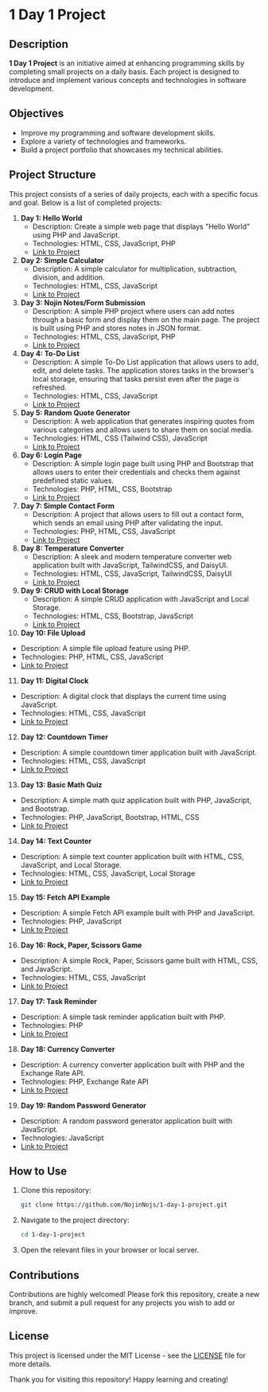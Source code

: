 # 1 Day 1 Project

## Description

**1 Day 1 Project** is an initiative aimed at enhancing programming skills by completing small projects on a daily basis. Each project is designed to introduce and implement various concepts and technologies in software development.

## Objectives

- Improve my programming and software development skills.
- Explore a variety of technologies and frameworks.
- Build a project portfolio that showcases my technical abilities.

## Project Structure

This project consists of a series of daily projects, each with a specific focus and goal. Below is a list of completed projects:

1. **Day 1: Hello World**
   - Description: Create a simple web page that displays "Hello World" using PHP and JavaScript.
   - Technologies: HTML, CSS, JavaScript, PHP
   - [Link to Project](Pemula-1-20/day-1-Hello-World)
2. **Day 2: Simple Calculator**
   - Description: A simple calculator for multiplication, subtraction, division, and addition.
   - Technologies: HTML, CSS, JavaScript
   - [Link to Project](Pemula-1-20/day-2-Simple-Calculator/)
3. **Day 3: Nojin Notes/Form Submission**
   - Description: A simple PHP project where users can add notes through a basic form and display them on the main page. The project is built using PHP and stores notes in JSON format.
   - Technologies: HTML, CSS, JavaScript, PHP
   - [Link to Project](Pemula-1-20/day-3-Form-Submission)
4. **Day 4: To-Do List**
   - Description: A simple To-Do List application that allows users to add, edit, and delete tasks. The application stores tasks in the browser's local storage, ensuring that tasks persist even after the page is refreshed.
   - Technologies: HTML, CSS, JavaScript
   - [Link to Project](Pemula-1-20/day-4-To-Do-List)
5. **Day 5: Random Quote Generator**
   - Description: A web application that generates inspiring quotes from various categories and allows users to share them on social media.
   - Technologies: HTML, CSS (Tailwind CSS), JavaScript
   - [Link to Project](Pemula-1-20/day-5-Random-Quote-Generator)
6. **Day 6: Login Page**
   - Description: A simple login page built using PHP and Bootstrap that allows users to enter their credentials and checks them against predefined static values.
   - Technologies: PHP, HTML, CSS, Bootstrap
   - [Link to Project](Pemula-1-20/day-6-Login-Page)
7. **Day 7: Simple Contact Form**
   - Description: A project that allows users to fill out a contact form, which sends an email using PHP after validating the input.
   - Technologies: PHP, HTML, CSS, JavaScript
   - [Link to Project](Pemula-1-20/day-7-Simple-Contact-Form)
8. **Day 8: Temperature Converter**
   - Description: A sleek and modern temperature converter web application built with JavaScript, TailwindCSS, and DaisyUI.
   - Technologies: HTML, CSS, JavaScript, TailwindCSS, DaisyUI
   - [Link to Project](Pemula-1-20/day-8-Temperature-Converter)
9. **Day 9: CRUD with Local Storage**
   - Description: A simple CRUD application with JavaScript and Local Storage.
   - Technologies: HTML, CSS, Bootstrap, JavaScript
   - [Link to Project](Pemula-1-20/day-9-CRUD-with-Local-Storage)
10. **Day 10: File Upload**
   - Description: A simple file upload feature using PHP.
   - Technologies: PHP, HTML, CSS, JavaScript
   - [Link to Project](Pemula-1-20/day-10-File-Upload)
11. **Day 11: Digital Clock**
   - Description: A digital clock that displays the current time using JavaScript.
   - Technologies: HTML, CSS, JavaScript
   - [Link to Project](Pemula-1-20/day-11-Digital-Clock)
12. **Day 12: Countdown Timer**
   - Description: A simple countdown timer application built with JavaScript.
   - Technologies: HTML, CSS, JavaScript
   - [Link to Project](Pemula-1-20/day-12-Countdown-Timer)

13. **Day 13: Basic Math Quiz**
   - Description: A simple math quiz application built with PHP, JavaScript, and Bootstrap.
   - Technologies: PHP, JavaScript, Bootstrap, HTML, CSS
   - [Link to Project](Pemula-1-20/day-13-Basic-Math-Quiz)

14. **Day 14: Text Counter**
   - Description: A simple text counter application built with HTML, CSS, JavaScript, and Local Storage.
   - Technologies: HTML, CSS, JavaScript, Local Storage
   - [Link to Project](Pemula-1-20/day-14-Text-Counter)

15. **Day 15: Fetch API Example**
   - Description: A simple Fetch API example built with PHP and JavaScript.
   - Technologies: PHP, JavaScript
   - [Link to Project](Pemula-1-20/day-15-Fetch-API-Example)

16. **Day 16: Rock, Paper, Scissors Game**
   - Description: A simple Rock, Paper, Scissors game built with HTML, CSS, and JavaScript.
   - Technologies: HTML, CSS, JavaScript
   - [Link to Project](Pemula-1-20/day-16-rock-paper-scissors)

17. **Day 17: Task Reminder**
   - Description: A simple task reminder application built with PHP.
   - Technologies: PHP
   - [Link to Project](Pemula-1-20/day-17-PHP-Session-and-Cookies)

18. **Day 18: Currency Converter**
   - Description: A currency converter application built with PHP and the Exchange Rate API.
   - Technologies: PHP, Exchange Rate API
   - [Link to Project](Pemula-1-20/day-18-Currency-Converter)

19. **Day 19: Random Password Generator**
   - Description: A random password generator application built with JavaScript.
   - Technologies: JavaScript
   - [Link to Project](Pemula-1-20/day-19-Random-Password-Generator)

## How to Use

1. Clone this repository:
   ```bash
   git clone https://github.com/NojinNojs/1-day-1-project.git
   ```
2. Navigate to the project directory:
   ```bash
   cd 1-day-1-project
   ```
3. Open the relevant files in your browser or local server.

## Contributions

Contributions are highly welcomed! Please fork this repository, create a new branch, and submit a pull request for any projects you wish to add or improve.

## License

This project is licensed under the MIT License - see the [LICENSE](LICENSE) file for more details.

Thank you for visiting this repository! Happy learning and creating!
